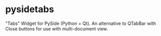 pysidetabs
==========

"Tabs" Widget for PySide (Python + Qt). An alternative to QTabBar with Close buttons for use with multi-document view.